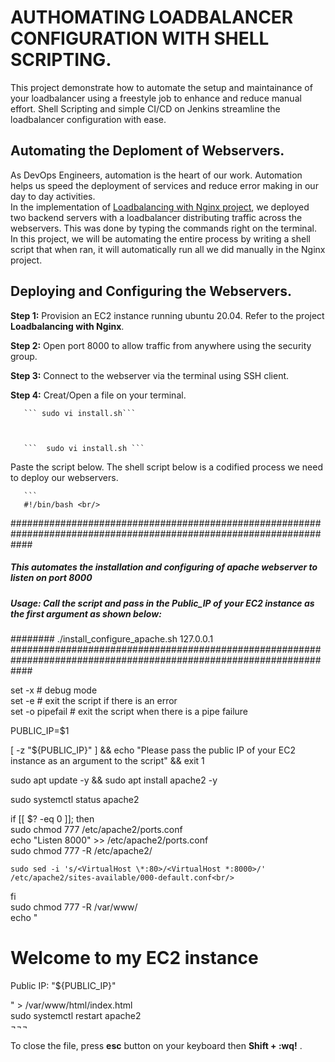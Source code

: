 # AUTHOMATING LOADBALANCER CONFIGURATION WITH SHELL SCRIPTING.
This project demonstrate how to automate the setup and maintainance of your loadbalancer using a freestyle job to enhance and reduce manual effort. Shell Scripting and simple CI/CD on Jenkins streamline the loadbalancer configuration with ease.

## Automating the Deploment of Webservers.

As DevOps Engineers, automation is the heart of our work. Automation helps us speed the deployment of services and reduce error making in our day to day activities.<br/>
In the implementation of [Loadbalancing with Nginx project](https://github.com/Saidat23/devops.pbl/edit/main/Loadbalancing%20with%20Nginx.md), we deployed two backend servers with a loadbalancer distributing traffic across the webservers. This was done by typing the commands right on the terminal.<br/>
In this project, we will be automating the entire process by writing a shell script that when ran, it will automatically run all we did manually in the Nginx project.<br/>

## Deploying and Configuring the Webservers.

**Step 1:** Provision an EC2 instance running ubuntu 20.04. Refer to the project **Loadbalancing with Nginx**.

**Step 2:** Open port 8000 to allow traffic from anywhere using the security group.

**Step 3:** Connect to the webserver via the terminal using SSH client.  

**Step 4:** Creat/Open a file on your terminal.

       ``` sudo vi install.sh```



       ```  sudo vi install.sh ```
         
Paste the script below. The shell script below is a codified process we need to deploy our webservers.

         
       ``` 
       #!/bin/bash <br/>
       
#################################################################################################################### <br/>
##### This automates the installation and configuring of apache webserver to listen on port 8000 <br/>
##### Usage: Call the script and pass in the Public_IP of your EC2 instance as the first argument as shown below: <br/>
######## ./install_configure_apache.sh 127.0.0.1 <br/>
#################################################################################################################### <br/>

set -x # debug mode<br/>
set -e # exit the script if there is an error<br/>
set -o pipefail # exit the script when there is a pipe failure<br/>

PUBLIC_IP=$1<br/>

[ -z "${PUBLIC_IP}" ] && echo "Please pass the public IP of your EC2 instance as an argument to the script" && exit 1<br/>

sudo apt update -y &&  sudo apt install apache2 -y<br/>

sudo systemctl status apache2<br/>

if [[ $? -eq 0 ]]; then<br/>
    sudo chmod 777 /etc/apache2/ports.conf<br/>
    echo "Listen 8000" >> /etc/apache2/ports.conf<br/>
    sudo chmod 777 -R /etc/apache2/<br/>

    sudo sed -i 's/<VirtualHost \*:80>/<VirtualHost *:8000>/' /etc/apache2/sites-available/000-default.conf<br/>

fi<br/>
sudo chmod 777 -R /var/www/<br/>
echo "<!DOCTYPE html> <br/>
        <html>
        <head>
            <title>My EC2 Instance</title>
        </head>
        <body>
            <h1>Welcome to my EC2 instance</h1>
            <p>Public IP: "${PUBLIC_IP}"</p>
        </body>
        </html>" > /var/www/html/index.html <br/>
sudo systemctl restart apache2  
¬¬¬



To close the file, press **esc** button on your keyboard then **Shift + :wq!** .       






